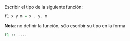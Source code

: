 Escribir el tipo de la siguiente función:

```Haskell
f1 x y m = x . y. m
```

**Nota**: no definir la función, sólo escribir su tipo en la forma

```Haskell
f1 :: ....
```
